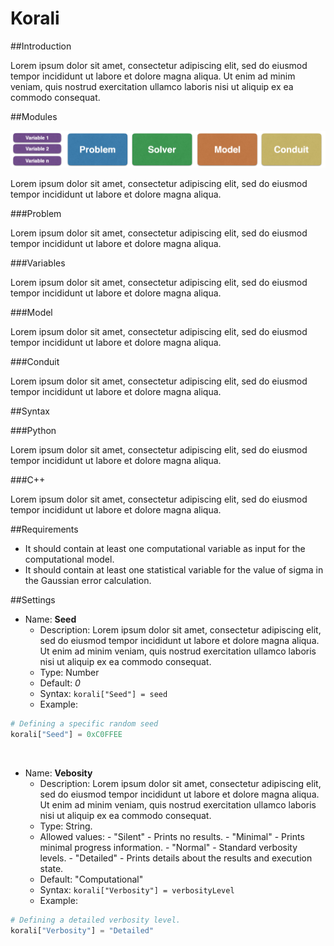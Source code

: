 # Korali
				   
##Introduction

Lorem ipsum dolor sit amet, consectetur adipiscing elit, sed do eiusmod tempor incididunt ut labore et dolore magna aliqua. Ut enim ad minim veniam, quis nostrud exercitation ullamco laboris nisi ut aliquip ex ea commodo consequat.
   	  
##Modules
   
![](modules.png)
   
Lorem ipsum dolor sit amet, consectetur adipiscing elit, sed do eiusmod tempor incididunt ut labore et dolore magna aliqua.
	
###Problem

Lorem ipsum dolor sit amet, consectetur adipiscing elit, sed do eiusmod tempor incididunt ut labore et dolore magna aliqua.

###Variables

Lorem ipsum dolor sit amet, consectetur adipiscing elit, sed do eiusmod tempor incididunt ut labore et dolore magna aliqua.

###Model
 
Lorem ipsum dolor sit amet, consectetur adipiscing elit, sed do eiusmod tempor incididunt ut labore et dolore magna aliqua.


###Conduit

Lorem ipsum dolor sit amet, consectetur adipiscing elit, sed do eiusmod tempor incididunt ut labore et dolore magna aliqua.

##Syntax

###Python

Lorem ipsum dolor sit amet, consectetur adipiscing elit, sed do eiusmod tempor incididunt ut labore et dolore magna aliqua.

###C++

Lorem ipsum dolor sit amet, consectetur adipiscing elit, sed do eiusmod tempor incididunt ut labore et dolore magna aliqua.

##Requirements

+ It should contain at least one computational variable as input for the computational model.
+ It should contain at least one statistical variable for the value of sigma in the Gaussian error calculation.

##Settings

+ Name: **Seed**
     - Description: Lorem ipsum dolor sit amet, consectetur adipiscing elit, sed do eiusmod tempor incididunt ut labore et dolore magna aliqua. Ut enim ad minim veniam, quis nostrud exercitation ullamco laboris nisi ut aliquip ex ea commodo consequat.
     - Type: Number
	 - Default: *0*
	 - Syntax: `korali["Seed"] = seed`
	 - Example:
	 
```python
# Defining a specific random seed
korali["Seed"] = 0xC0FFEE
```

<br>
	 
+ Name: **Vebosity**
     - Description: Lorem ipsum dolor sit amet, consectetur adipiscing elit, sed do eiusmod tempor incididunt ut labore et dolore magna aliqua. Ut enim ad minim veniam, quis nostrud exercitation ullamco laboris nisi ut aliquip ex ea commodo consequat.
     - Type: String. 
	 - Allowed values:
	       - "Silent" - Prints no results.
		   - "Minimal" - Prints minimal progress information.
		   - "Normal" - Standard verbosity levels.
		   - "Detailed" - Prints details about the results and execution state.
	 - Default: "Computational"
	 - Syntax: `korali["Verbosity"] = verbosityLevel`
	 - Example:
	 
```python
# Defining a detailed verbosity level.
korali["Verbosity"] = "Detailed"
```